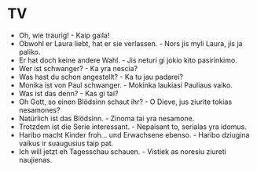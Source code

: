 # TV

- Oh, wie traurig! - Kaip gaila!
- Obwohl er Laura liebt, hat er sie verlassen. - Nors jis myli Laura, jis ja paliko.
- Er hat doch keine andere Wahl. - Jis neturi gi jokio kito pasirinkimo.
- Wer ist schwanger? - Ka yra nescia?
- Was hast du schon angestellt? - Ka tu jau padarei?
- Monika ist von Paul schwanger. - Mokinka laukiasi Pauliaus vaiko.
- Was ist das denn? - Kas gi tai?
- Oh Gott, so einen Blödsinn schaut ihr? - O Dieve, jus ziurite tokias nesamones?
- Natürlich ist das Blödsinn. - Zinoma tai yra nesamone.
- Trotzdem ist die Serie interessant. - Nepaisant to, serialas yra idomus.
- Haribo macht Kinder froh... und Erwachsene ebenso. - Haribo dziugina vaikus ir suaugusius taip pat.
- Ich will jetzt eh Tagesschau schauen. - Vistiek as noresiu ziureti naujienas.
